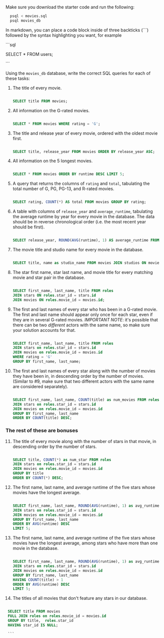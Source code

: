 Make sure you download the starter code and run the following:

```sh
  psql < movies.sql
  psql movies_db
```

In markdown, you can place a code block inside of three backticks (```) followed by the syntax highlighting you want, for example

\```sql

SELECT \* FROM users;

\```

Using the `movies_db` database, write the correct SQL queries for each of these tasks:

1.  The title of every movie.

    ```sql

    SELECT title FROM movies;

    ```
2.  All information on the G-rated movies.

    ```sql

    SELECT * FROM movies WHERE rating = 'G';

    ```

3.  The title and release year of every movie, ordered with the
    oldest movie first.

    ```sql

    SELECT title, release_year FROM movies ORDER BY release_year ASC;

    ```
    
4.  All information on the 5 longest movies.

    ```sql

    SELECT * FROM movies ORDER BY runtime DESC LIMIT 5;

    ```

5.  A query that returns the columns of `rating` and `total`, tabulating the
    total number of G, PG, PG-13, and R-rated movies.

    ```sql

    SELECT rating, COUNT(*) AS total FROM movies GROUP BY rating;

    ```

6.  A table with columns of `release_year` and `average_runtime`,
    tabulating the average runtime by year for every movie in the database. The data should be in reverse chronological order (i.e. the most recent year should be first).

    ```sql

    SELECT release_year, ROUND(AVG(runtime), 1) AS average_runtime FROM movies GROUP BY release_year ORDER BY release_year DESC;

    ```

7.  The movie title and studio name for every movie in the
    database.

    ```sql

    SELECT title, name as studio_name FROM movies JOIN studios ON movies.studio_id = studios.id;

    ```

8.  The star first name, star last name, and movie title for every
    matching movie and star pair in the database.

    ```sql

    SELECT first_name, last_name, title FROM roles 
    JOIN stars ON roles.star_id = stars.id 
    JOIN movies ON roles.movie_id = movies.id;

    ```

9.  The first and last names of every star who has been in a G-rated movie. The first and last name should appear only once for each star, even if they are in several G-rated movies. *IMPORTANT NOTE*: it's possible that there can be two *different* actors with the same name, so make sure your solution accounts for that.

    ```sql

    SELECT first_name, last_name, title FROM roles
    JOIN stars on roles.star_id = stars.id
    JOIN movies on roles.movie_id = movies.id
    WHERE rating = 'G' 
    GROUP BY first_name, last_name;

    ```
10. The first and last names of every star along with the number
    of movies they have been in, in descending order by the number of movies. (Similar to #9, make sure
    that two different actors with the same name are considered separately).

    ```sql

    SELECT first_name, last_name, COUNT(title) as num_movies FROM roles
    JOIN stars on roles.star_id = stars.id
    JOIN movies on roles.movie_id = movies.id
    GROUP BY first_name, last_name
    ORDER BY COUNT(title) DESC;

    ```

### The rest of these are bonuses

11. The title of every movie along with the number of stars in
    that movie, in descending order by the number of stars.

    ```sql

    SELECT title, COUNT(*) as num_star FROM roles
    JOIN stars on roles.star_id = stars.id
    JOIN movies on roles.movie_id = movies.id
    GROUP BY title
    ORDER BY COUNT(*) DESC;

    ```

12. The first name, last name, and average runtime of the five
    stars whose movies have the longest average.

    ```sql

    SELECT first_name, last_name, ROUND(AVG(runtime), 1) as avg_runtime FROM roles
    JOIN stars on roles.star_id = stars.id
    JOIN movies on roles.movie_id = movies.id
    GROUP BY first_name, last_name
    ORDER BY AVG(runtime) DESC
    LIMIT 5;

    ```


13. The first name, last name, and average runtime of the five
    stars whose movies have the longest average, among stars who have more than one movie in the database.

    ```sql

    SELECT first_name, last_name, ROUND(AVG(runtime), 1) as avg_runtime FROM roles
    JOIN stars on roles.star_id = stars.id
    JOIN movies on roles.movie_id = movies.id
    GROUP BY first_name, last_name
    HAVING COUNT(title) > 1
    ORDER BY AVG(runtime) DESC
    LIMIT 5;

    ```

14. The titles of all movies that don't feature any stars in our
    database.

   ```sql

    SELECT title FROM movies
    FULL JOIN roles on roles.movie_id = movies.id
    GROUP BY title,  roles.star_id
    HAVING star_id IS NULL;

    ```

